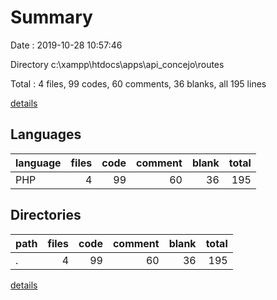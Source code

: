 # Summary

Date : 2019-10-28 10:57:46

Directory c:\xampp\htdocs\apps\api_concejo\routes

Total : 4 files,  99 codes, 60 comments, 36 blanks, all 195 lines

[details](details.md)

## Languages
| language | files | code | comment | blank | total |
| :--- | ---: | ---: | ---: | ---: | ---: |
| PHP | 4 | 99 | 60 | 36 | 195 |

## Directories
| path | files | code | comment | blank | total |
| :--- | ---: | ---: | ---: | ---: | ---: |
| . | 4 | 99 | 60 | 36 | 195 |

[details](details.md)